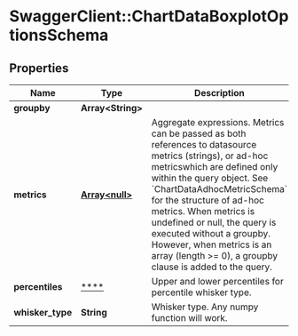 # SwaggerClient::ChartDataBoxplotOptionsSchema

## Properties
Name | Type | Description | Notes
------------ | ------------- | ------------- | -------------
**groupby** | **Array&lt;String&gt;** |  | [optional] 
**metrics** | [**Array&lt;null&gt;**](.md) | Aggregate expressions. Metrics can be passed as both references to datasource metrics (strings), or ad-hoc metricswhich are defined only within the query object. See &#x60;ChartDataAdhocMetricSchema&#x60; for the structure of ad-hoc metrics. When metrics is undefined or null, the query is executed without a groupby. However, when metrics is an array (length &gt;&#x3D; 0), a groupby clause is added to the query. | [optional] 
**percentiles** | [****](.md) | Upper and lower percentiles for percentile whisker type. | [optional] 
**whisker_type** | **String** | Whisker type. Any numpy function will work. | 

